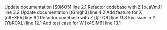 Update documentation [S0i6O5] line 2.1
Refactor codebase with Z [pJaVmJ] line 3.2
Update documentation [tGmgh3] line 4.2
Add feature for X [o6EXE5] line 6.1
Refactor codebase with Z [tjITQ9] line 11.3
Fix issue in Y [YbRCXL] line 12.1
Add test case for W [x4SiM6] line 13.1
